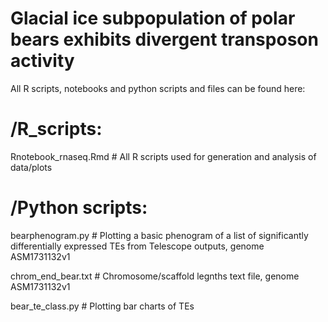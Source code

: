 # Glacial ice subpopulation of polar bears exhibits divergent transposon activity

All R scripts, notebooks and python scripts and files can be found here:

# /R_scripts:
Rnotebook_rnaseq.Rmd # All R scripts used for generation and analysis of data/plots



# /Python scripts:
bearphenogram.py # Plotting a basic phenogram of a list of significantly differentially expressed TEs from Telescope outputs, genome ASM1731132v1

chrom_end_bear.txt # Chromosome/scaffold legnths text file, genome ASM1731132v1

bear_te_class.py # Plotting bar charts of TEs

